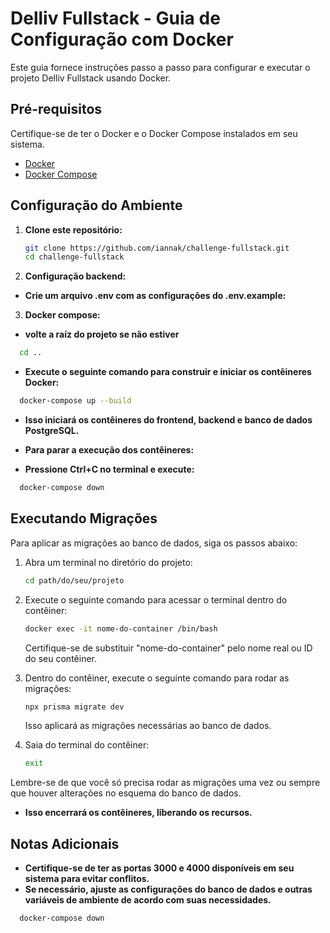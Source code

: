 # Delliv Fullstack - Guia de Configuração com Docker

Este guia fornece instruções passo a passo para configurar e executar o projeto Delliv Fullstack usando Docker.

## Pré-requisitos

Certifique-se de ter o Docker e o Docker Compose instalados em seu sistema.

- [Docker](https://www.docker.com/)
- [Docker Compose](https://docs.docker.com/compose/)

## Configuração do Ambiente

1. **Clone este repositório:**

   ```bash
   git clone https://github.com/iannak/challenge-fullstack.git
   cd challenge-fullstack

2. **Configuração backend:**
- **Crie um arquivo .env com as configurações do .env.example:**

3. **Docker compose:**
- **volte a raíz do projeto se não estiver**
```bash
  cd ..
```
- **Execute o seguinte comando para construir e iniciar os contêineres Docker:**
```bash
  docker-compose up --build
```

- **Isso iniciará os contêineres do frontend, backend e banco de dados PostgreSQL.**

- **Para parar a execução dos contêineres:**
- **Pressione Ctrl+C no terminal e execute:**
```bash
  docker-compose down
```

## Executando Migrações

Para aplicar as migrações ao banco de dados, siga os passos abaixo:

1. Abra um terminal no diretório do projeto:

    ```bash
    cd path/do/seu/projeto
    ```

2. Execute o seguinte comando para acessar o terminal dentro do contêiner:

    ```bash
    docker exec -it nome-do-container /bin/bash
    ```

    Certifique-se de substituir "nome-do-container" pelo nome real ou ID do seu contêiner.

3. Dentro do contêiner, execute o seguinte comando para rodar as migrações:

    ```bash
    npx prisma migrate dev
    ```

    Isso aplicará as migrações necessárias ao banco de dados.

4. Saia do terminal do contêiner:

    ```bash
    exit
    ```

Lembre-se de que você só precisa rodar as migrações uma vez ou sempre que houver alterações no esquema do banco de dados.


- **Isso encerrará os contêineres, liberando os recursos.**

## Notas Adicionais

- **Certifique-se de ter as portas 3000 e 4000 disponíveis em seu sistema para evitar conflitos.**
- **Se necessário, ajuste as configurações do banco de dados e outras variáveis de ambiente de acordo com suas necessidades.**
```bash
  docker-compose down
```

